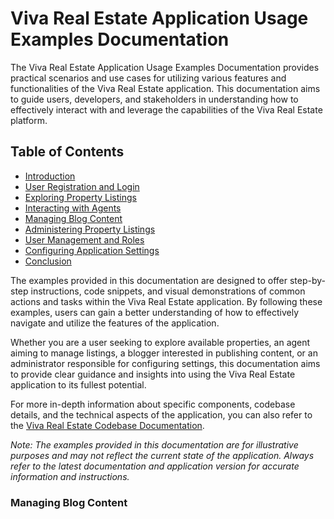 # Viva Real Estate Application Usage Examples Documentation

The Viva Real Estate Application Usage Examples Documentation provides practical scenarios and use cases for utilizing various features and functionalities of the Viva Real Estate application. This documentation aims to guide users, developers, and stakeholders in understanding how to effectively interact with and leverage the capabilities of the Viva Real Estate platform.

## Table of Contents

- [Introduction](#introduction)
- [User Registration and Login](#user-registration-and-login)
- [Exploring Property Listings](#exploring-property-listings)
- [Interacting with Agents](#interacting-with-agents)
- [Managing Blog Content](#managing-blog-content)
- [Administering Property Listings](#administering-property-listings)
- [User Management and Roles](#user-management-and-roles)
- [Configuring Application Settings](#configuring-application-settings)
- [Conclusion](#conclusion)

The examples provided in this documentation are designed to offer step-by-step instructions, code snippets, and visual demonstrations of common actions and tasks within the Viva Real Estate application. By following these examples, users can gain a better understanding of how to effectively navigate and utilize the features of the application.

Whether you are a user seeking to explore available properties, an agent aiming to manage listings, a blogger interested in publishing content, or an administrator responsible for configuring settings, this documentation aims to provide clear guidance and insights into using the Viva Real Estate application to its fullest potential.

For more in-depth information about specific components, codebase details, and the technical aspects of the application, you can also refer to the [Viva Real Estate Codebase Documentation](../Code/index.md).

*Note: The examples provided in this documentation are for illustrative purposes and may not reflect the current state of the application. Always refer to the latest documentation and application version for accurate information and instructions.*

### Managing Blog Content

